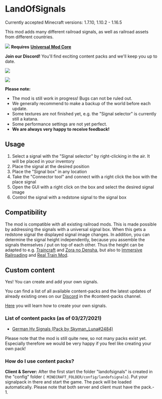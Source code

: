 **LandOfSignals**
==================
Currently accepted Minecraft versions: 1.7.10, 1.10.2 - 1.16.5

This mod adds many different railroad signals, as well as railroad assets from different countries.

![](https://i.imgur.com/T22HdwX.png)    **Requires** [**Universal Mod
Core**](https://www.curseforge.com/minecraft/mc-mods/universal-mod-core)

**Join our Discord!** You'll find exciting content packs and we'll keep you up to date.

[![](https://cdn2.iconfinder.com/data/icons/gaming-platforms-squircle/250/discord_squircle-128.png)](https://discord.gg/ykAqHKYjVM)

![](https://media.forgecdn.net/attachments/350/811/2021-03-26_13.png)

**Please note:**

* The mod is still work in progress! Bugs can not be ruled out.
* We generally recommend to make a backup of the world before each update.
* Some textures are not finished yet, e.g. the "Signal selector" is currently still a katana.
* Some performance settings are not yet perfect.
* **We are always very happy to receive feedback!**

**Usage**
------------------

1. Select a signal with the "Signal selector" by right-clicking in the air. It will be placed in your inventory
2. Place the signal at the desired position
3. Place the "Signal box" in any location
4. Take the "Connector tool" and connect with a right click the box with the place signal
5. Open the GUI with a right click on the box and select the desired signal image
6. Control the signal with a redstone signal to the signal box

**Compatibility**
------------------
The mod is compatible with all existing railroad mods. This is made possible by addressing the signals with a universal
signal box. When this gets a redstone signal the displayed signal image changes. In addition, you can determine the
signal height independently, because you assemble the signals themselves / put on top of each other. Thus the height can
be adapted to e.g. [Traincraft](https://www.curseforge.com/minecraft/mc-mods/traincraft)
and [Zora no Densha](https://www.curseforge.com/minecraft/mc-mods/zora-no-densha), but also
to [Immersive Railroading](https://www.curseforge.com/minecraft/mc-mods/immersive-railroading)
and [Real Train Mod](https://www.curseforge.com/minecraft/mc-mods/realtrainmod).

**Custom content**
------------------
Yes! You can create and add your own signals.

You can find a list of all available content-packs and the latest updates of already existing ones on
our [Discord](https://discord.gg/ykAqHKYjVM) in the #content-packs channel.

[Here](https://github.com/LandOfRails/LandOfSignals/wiki/Content-Packs) you will learn how to create your own signals.

### **List of content packs** (as of 03/27/2021)

* [German Hv Signals (Pack by Skyman_Luna#2484)](https://cdn.discordapp.com/attachments/797795720785690655/824716385598701628/hv_signalpack.zip)

Please note that the mod is still quite new, so not many packs exist yet. Especially therefore we would be very happy if
you feel like creating your own pack!

### **How do I use content packs?**

**Client & Server:** After the first start the folder "landofsignals" is created in the "config" folder (``
MINECRAFT_FOLDER/config/landofsignals``). Put your signalpack in there and start the game. The pack will be loaded
automatically. Please note that both server and client must have the pack.- 1. 